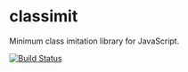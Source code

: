 classimit
=========

Minimum class imitation library for JavaScript.

[![Build Status](https://travis-ci.org/sangotaro/classimit.png?branch=master)](https://travis-ci.org/sangotaro/classimit)

